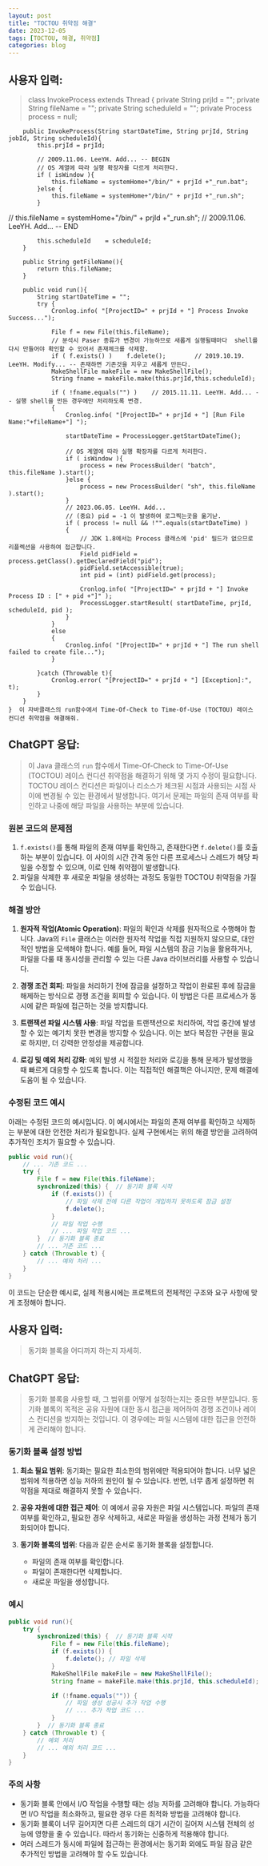 ```yaml
---
layout: post
title: "TOCTOU 취약점 해결"
date: 2023-12-05
tags: [TOCTOU, 해결, 취약점]
categories: blog
---
```


## 사용자 입력:
> class InvokeProcess extends Thread {
		private String prjId = "";
		private String fileName = "";
		private String scheduleId = "";
		private Process process = null;

		public InvokeProcess(String startDateTime, String prjId, String jobId, String scheduleId){
			this.prjId = prjId;

			// 2009.11.06. LeeYH. Add... -- BEGIN
			// OS 계열에 따라 실행 확장자를 다르게 처리한다.
			if ( isWindow ){
				this.fileName = systemHome+"/bin/" + prjId +"_run.bat";
			}else {
				this.fileName = systemHome+"/bin/" + prjId +"_run.sh";
			}
//			this.fileName = systemHome+"/bin/" + prjId +"_run.sh";
			// 2009.11.06. LeeYH. Add... -- END

			this.scheduleId    = scheduleId;
		}

		public String getFileName(){
			return this.fileName;
		}

		public void run(){
			String startDateTime = "";				
			try {
				Cronlog.info( "[ProjectID=" + prjId + "] Process Invoke Success...");

				File f = new File(this.fileName);
				// 분석시 Paser 종류가 변경이 가능하므로 새롭게 실행될때마다  shell를 다시 만들어야 확인할 수 있어서 존재체크를 삭제함.
				if ( f.exists() )    f.delete();		// 2019.10.19. LeeYH. Modify... -- 존재하면 기존것을 지우고 새롭게 만든다.
				MakeShellFile makeFile = new MakeShellFile();
				String fname = makeFile.make(this.prjId,this.scheduleId);

				if ( !fname.equals("") )	// 2015.11.11. LeeYH. Add... -- 실행 shell을 만든 경우에만 처리하도록 변경.
				{
					Cronlog.info( "[ProjectID=" + prjId + "] [Run File Name:"+fileName+"] ");

					startDateTime = ProcessLogger.getStartDateTime();

					// OS 계열에 따라 실행 확장자를 다르게 처리한다.
					if ( isWindow ){
						process = new ProcessBuilder( "batch", this.fileName ).start();
					}else {
						process = new ProcessBuilder( "sh", this.fileName ).start();
					}
					// 2023.06.05. LeeYH. Add...
					// (중요) pid = -1 이 발생하여 로그찍는곳을 옮기낟.
					if ( process != null && !"".equals(startDateTime) )
					{
				        // JDK 1.8에서는 Process 클래스에 'pid' 필드가 없으므로 리플렉션을 사용하여 접근합니다.
				        Field pidField = process.getClass().getDeclaredField("pid");
				        pidField.setAccessible(true);
				        int pid = (int) pidField.get(process);
				        
						Cronlog.info( "[ProjectID=" + prjId + "] Invoke Process ID : [" + pid +"]" );
						ProcessLogger.startResult( startDateTime, prjId, scheduleId, pid );
					}
				}
				else
				{
					Cronlog.info( "[ProjectID=" + prjId + "] The run shell failed to create file...");
				}

			}catch (Throwable t){
				Cronlog.error( "[ProjectID=" + prjId + "] [Exception]:", t);
			}
		}
	}  이 자바클래스의 run함수에서 Time-Of-Check to Time-Of-Use (TOCTOU) 레이스 컨디션 취약점을 해결해줘.

## ChatGPT 응답:
> 이 Java 클래스의 `run` 함수에서 Time-Of-Check to Time-Of-Use (TOCTOU) 레이스 컨디션 취약점을 해결하기 위해 몇 가지 수정이 필요합니다. TOCTOU 레이스 컨디션은 파일이나 리소스가 체크된 시점과 사용되는 시점 사이에 변경될 수 있는 환경에서 발생합니다. 여기서 문제는 파일의 존재 여부를 확인하고 나중에 해당 파일을 사용하는 부분에 있습니다.

### 원본 코드의 문제점

1. `f.exists()`를 통해 파일의 존재 여부를 확인하고, 존재한다면 `f.delete()`를 호출하는 부분이 있습니다. 이 사이의 시간 간격 동안 다른 프로세스나 스레드가 해당 파일을 수정할 수 있으며, 이로 인해 취약점이 발생합니다.
2. 파일을 삭제한 후 새로운 파일을 생성하는 과정도 동일한 TOCTOU 취약점을 가질 수 있습니다.

### 해결 방안

1. **원자적 작업(Atomic Operation)**: 파일의 확인과 삭제를 원자적으로 수행해야 합니다. Java의 `File` 클래스는 이러한 원자적 작업을 직접 지원하지 않으므로, 대안적인 방법을 모색해야 합니다. 예를 들어, 파일 시스템의 잠금 기능을 활용하거나, 파일을 다룰 때 동시성을 관리할 수 있는 다른 Java 라이브러리를 사용할 수 있습니다.

2. **경쟁 조건 회피**: 파일을 처리하기 전에 잠금을 설정하고 작업이 완료된 후에 잠금을 해제하는 방식으로 경쟁 조건을 회피할 수 있습니다. 이 방법은 다른 프로세스가 동시에 같은 파일에 접근하는 것을 방지합니다.

3. **트랜잭션 파일 시스템 사용**: 파일 작업을 트랜잭션으로 처리하여, 작업 중간에 발생할 수 있는 예기치 못한 변경을 방지할 수 있습니다. 이는 보다 복잡한 구현을 필요로 하지만, 더 강력한 안정성을 제공합니다.

4. **로깅 및 예외 처리 강화**: 예외 발생 시 적절한 처리와 로깅을 통해 문제가 발생했을 때 빠르게 대응할 수 있도록 합니다. 이는 직접적인 해결책은 아니지만, 문제 해결에 도움이 될 수 있습니다.

### 수정된 코드 예시

아래는 수정된 코드의 예시입니다. 이 예시에서는 파일의 존재 여부를 확인하고 삭제하는 부분에 대한 안전한 처리가 필요합니다. 실제 구현에서는 위의 해결 방안을 고려하여 추가적인 조치가 필요할 수 있습니다.

```java
public void run(){
    // ... 기존 코드 ...
    try {
        File f = new File(this.fileName);
        synchronized(this) {  // 동기화 블록 시작
            if (f.exists()) { 
                // 파일 삭제 전에 다른 작업이 개입하지 못하도록 잠금 설정
                f.delete();
            }
            // 파일 작업 수행
            // ... 파일 작업 코드 ...
        }  // 동기화 블록 종료
        // ... 기존 코드 ...
    } catch (Throwable t) {
        // ... 예외 처리 ...
    }
}
```

이 코드는 단순한 예시로, 실제 적용시에는 프로젝트의 전체적인 구조와 요구 사항에 맞게 조정해야 합니다.

## 사용자 입력:
> 동기화 블록을 어디까지 하는지 자세히.

## ChatGPT 응답:
> 동기화 블록을 사용할 때, 그 범위를 어떻게 설정하는지는 중요한 부분입니다. 동기화 블록의 목적은 공유 자원에 대한 동시 접근을 제어하여 경쟁 조건이나 레이스 컨디션을 방지하는 것입니다. 이 경우에는 파일 시스템에 대한 접근을 안전하게 관리해야 합니다.

### 동기화 블록 설정 방법

1. **최소 필요 범위**: 동기화는 필요한 최소한의 범위에만 적용되어야 합니다. 너무 넓은 범위에 적용하면 성능 저하의 원인이 될 수 있습니다. 반면, 너무 좁게 설정하면 취약점을 제대로 해결하지 못할 수 있습니다.

2. **공유 자원에 대한 접근 제어**: 이 예에서 공유 자원은 파일 시스템입니다. 파일의 존재 여부를 확인하고, 필요한 경우 삭제하고, 새로운 파일을 생성하는 과정 전체가 동기화되어야 합니다.

3. **동기화 블록의 범위**: 다음과 같은 순서로 동기화 블록을 설정합니다.
   - 파일의 존재 여부를 확인합니다.
   - 파일이 존재한다면 삭제합니다.
   - 새로운 파일을 생성합니다.

### 예시

```java
public void run(){
    try {
        synchronized(this) {  // 동기화 블록 시작
            File f = new File(this.fileName);
            if (f.exists()) { 
                f.delete(); // 파일 삭제
            }
            MakeShellFile makeFile = new MakeShellFile();
            String fname = makeFile.make(this.prjId, this.scheduleId); // 새 파일 생성

            if (!fname.equals("")) {
                // 파일 생성 성공시 추가 작업 수행
                // ... 추가 작업 코드 ...
            }
        }  // 동기화 블록 종료
    } catch (Throwable t) {
        // 예외 처리
        // ... 예외 처리 코드 ...
    }
}
```

### 주의 사항

- 동기화 블록 안에서 I/O 작업을 수행할 때는 성능 저하를 고려해야 합니다. 가능하다면 I/O 작업을 최소화하고, 필요한 경우 다른 최적화 방법을 고려해야 합니다.
- 동기화 블록이 너무 길어지면 다른 스레드의 대기 시간이 길어져 시스템 전체의 성능에 영향을 줄 수 있습니다. 따라서 동기화는 신중하게 적용해야 합니다.
- 여러 스레드가 동시에 파일에 접근하는 환경에서는 동기화 외에도 파일 잠금 같은 추가적인 방법을 고려해야 할 수도 있습니다.

